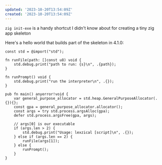 ```yaml
---
updated: '2023-10-20T13:54:09Z'
created: '2023-10-20T13:54:09Z'
---
```

`zig init-exe` is a handy shortcut I didn't know about for creating a tiny zig app skeleton

Here's a hello world that builds part of the skeleton in 4.1.0:

```zig
const std = @import("std");

fn runFile(path: []const u8) void {
    std.debug.print("path to run: {s}\n", .{path});
}

fn runPrompt() void {
    std.debug.print("run the interpreter\n", .{});
}

pub fn main() anyerror!void {
    var general_purpose_allocator = std.heap.GeneralPurposeAllocator(.{}){};
    const gpa = general_purpose_allocator.allocator();
    const args = try std.process.argsAlloc(gpa);
    defer std.process.argsFree(gpa, args);

    // args[0] is our executable
    if (args.len > 2) {
        std.debug.print("Usage: lexzical [script]\n", .{});
    } else if (args.len == 2) {
        runFile(args[1]);
    } else {
        runPrompt();
    }
}
```

